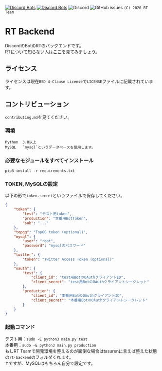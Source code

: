 [![Discord Bots](https://top.gg/api/widget/status/716496407212589087.svg)](https://top.gg/bot/716496407212589087) [![Discord Bots](https://top.gg/api/widget/servers/716496407212589087.svg)](https://top.gg/bot/716496407212589087) ![Discord](https://img.shields.io/discord/718641964672876614?label=support&logo=discord) ![GitHub issues](https://img.shields.io/github/issues/RT-Team/rt-backend) `(C) 2020 RT Team`
# RT Backend
DiscordのBotのRTのバックエンドです。  
RTについて知らない人は[ここ](https://rt-bot.com)を見てみましょう。

## ライセンス
ライセンスは現在`BSD 4-Clause License`で`LICENSE`ファイルに記載されています。  

## コントリビューション
`contributing.md`を見てください。

### 環境
```
Python  3.8以上
MySQL   `mysql`というデータベースを使用します。
```
### 必要なモジュールをすべてインストール
`pip3 install -r requirements.txt`
### TOKEN, MySQLの設定
以下の形で`token.secret`というファイルで保存してください。
```json
{
    "token": {
        "test": "テスト用token",
	    "production": "本番用BotToken",
	    "sub": "..."
    },
    "topgg": "TopGG token (optional)",
    "mysql": {
        "user": "root",
    	"password": "mysqlのパスワード"
    },
    "twitter": {
        "token": "Twitter Access Token (optional)"
    },
    "oauth": {
        "test": {
            "client_id": "test用BotのOAuthクライアントID",
            "client_secret": "test用BotのOAuthクライアントシークレット"
        },
        "production": {
            "client_id": "本番用BotのOAuthクライアントID",
            "client_secret": "本番用BotのOAuthクライアントシークレット"
        }
    }
}
```
### 起動コマンド
テスト用：`sudo -E python3 main.py test`  
本番用：`sudo -E python3 main.py production`  
もしRT Teamで開発環境を整えるのが面倒な場合はtasurenに言えば整えた状態の`rt-backend`のフォルダくれます。  
↑ですが、MySQLはもちろん自分で設定です。
